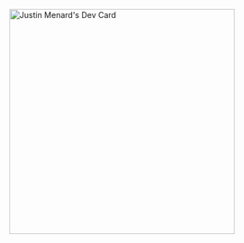 <a href="https://app.daily.dev/justinmenard"><img src="https://api.daily.dev/devcards/b5ea72a6966b4d46897a50302a0d3e47.png?r=acg" width="400" alt="Justin Menard's Dev Card"/></a>

